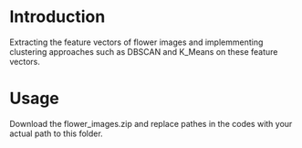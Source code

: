 # Introduction
Extracting the feature vectors of flower images and implemmenting clustering approaches such as DBSCAN and K_Means on these feature vectors.
# Usage 
Download the flower_images.zip and replace pathes in the codes with your actual path to this folder.
